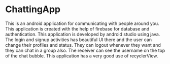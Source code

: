 # ChattingApp

This is an android application for communicating with people around you. This application is created with the help of firebase for database and authentication.
This application is developed by android studio using java. The login and signup activities has beautiful UI there and the user can change their profiles and 
status. They can logout whenever they want and they can chat in a group also. The receiver can see the username on the top of the chat bubble. This application 
has a very good use of recyclerView.
